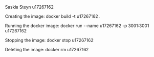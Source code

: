 Saskia Steyn u17267162

Creating the image: 
docker build -t u17267162 .  

Running the docker image: 
docker run --name u17267162 -p 3001:3001 u17267162

Stopping the image: 
docker stop u17267162


Deleting the image:
docker rm u17267162 